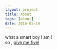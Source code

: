 ```yaml
---
layout: project
title: About
tags: [about]
date: 2016-05-14
---
```


what a smart boy I am !  
so , [give me five!](http://ww1.sinaimg.cn/mw690/75a8adb7gw1f3n4dkh1mxj20dw0dwq5m.jpg)
